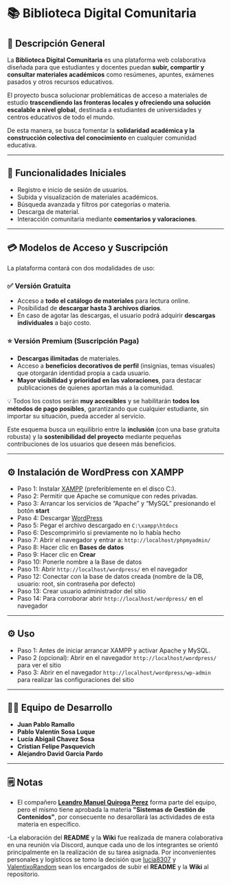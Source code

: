 # 📚 Biblioteca Digital Comunitaria


## 📝 Descripción General


La **Biblioteca Digital Comunitaria** es una plataforma web colaborativa diseñada para que estudiantes y docentes puedan **subir, compartir y consultar materiales académicos** como resúmenes, apuntes, exámenes pasados y otros recursos educativos.


El proyecto busca solucionar problemáticas de acceso a materiales de estudio **trascendiendo las fronteras locales y ofreciendo una solución escalable a nivel global**, destinada a estudiantes de universidades y centros educativos de todo el mundo.


De esta manera, se busca fomentar la **solidaridad académica y la construcción colectiva del conocimiento** en cualquier comunidad educativa.


---


## 🔧 Funcionalidades Iniciales


- Registro e inicio de sesión de usuarios.
- Subida y visualización de materiales académicos.
- Búsqueda avanzada y filtros por categorías o materia.
- Descarga de material.
- Interacción comunitaria mediante **comentarios y valoraciones**.


---


## 💳 Modelos de Acceso y Suscripción


La plataforma contará con dos modalidades de uso:


### ✅ Versión Gratuita


- Acceso a **todo el catálogo de materiales** para lectura online.
- Posibilidad de **descargar hasta 3 archivos diarios**.
- En caso de agotar las descargas, el usuario podrá adquirir **descargas individuales** a bajo costo.


### ⭐ Versión Premium (Suscripción Paga)


- **Descargas ilimitadas** de materiales.
- Acceso a **beneficios decorativos de perfil** (insignias, temas visuales) que otorgarán identidad propia a cada usuario.
- **Mayor visibilidad y prioridad en las valoraciones**, para destacar publicaciones de quienes aportan más a la comunidad.


💡 Todos los costos serán **muy accesibles** y se habilitarán **todos los métodos de pago posibles**, garantizando que cualquier estudiante, sin importar su situación, pueda acceder al servicio.


Este esquema busca un equilibrio entre la **inclusión** (con una base gratuita robusta) y la **sostenibilidad del proyecto** mediante pequeñas contribuciones de los usuarios que deseen más beneficios.


---


## ⚙️ Instalación de WordPress con XAMPP


- Paso 1: Instalar [XAMPP](https://www.apachefriends.org/es/index.html) (preferiblemente en el disco C:).
- Paso 2: Permitir que Apache se comunique con redes privadas.
- Paso 3: Arrancar los servicios de “Apache” y “MySQL” presionando el botón **start**
- Paso 4: Descargar [WordPress](https://es-ar.wordpress.org/download/)
- Paso 5: Pegar el archivo descargado en `C:\xampp\htdocs`
- Paso 6: Descomprimirlo si previamente no lo había hecho
- Paso 7: Abrir el navegador y entrar a: `http://localhost/phpmyadmin/`
- Paso 8: Hacer clic en **Bases de datos**
- Paso 9: Hacer clic en **Crear**
- Paso 10: Ponerle nombre a la Base de datos
- Paso 11: Abrir `http://localhost/wordpress/` en el navegador
- Paso 12: Conectar con la base de datos creada (nombre de la DB, usuario: root, sin contraseña por defecto)
- Paso 13: Crear usuario administrador del sitio
- Paso 14: Para corroborar abrir `http://localhost/wordpress/` en el navegador


---


## ⚙️ Uso
- Paso 1: Antes de iniciar arrancar XAMPP y activar Apache y MySQL.
- Paso 2 (opcional): Abrir en el navegador `http://localhost/wordpress/` para ver el sitio
- Paso 3: Abrir en el navegador `http://localhost/wordpress/wp-admin` para realizar las configuraciones del sitio


---


## 👨‍💻 Equipo de Desarrollo


- **Juan Pablo Ramallo**
- **Pablo Valentín Sosa Luque**
- **Lucía Abigail Chavez Sosa**
- **Cristian Felipe Pasquevich**
- **Alejandro David Garcia Pardo**


---
## 🗒️ Notas


- El compañero **[Leandro Manuel Quiroga Perez](https://github.com/LeandroQuiroga7)** forma parte del equipo, pero el mismo tiene aprobada la materia **"Sistemas de Gestión de Contenidos"**, por consecuente no desarollará las actividades de esta materia en específico.

-La elaboración del **README** y la **Wiki** fue realizada de manera colaborativa en una reunión vía Discord, aunque cada uno de los integrantes se orientó principalmente en la realización de su tarea asignada. Por inconvenientes personales y logísticos se tomo la decisión que [lucia8307](https://github.com/lucia8307) y [ValentixoRandom](https://github.com/ValentixoRandom) sean los encargados de subir el **README** y la **Wiki** al repositorio.
